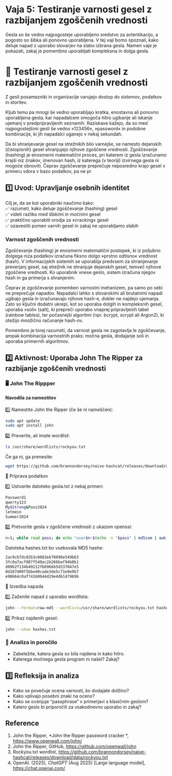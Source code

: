 # Vaja 5: Testiranje varnosti gesel z razbijanjem zgoščenih vrednosti

Gesla so še vedno najpogosteje uporabljeno sredstvo za avtentikacijo, a pogosto so šibka ali ponovno uporabljena. V tej vaji bomo spoznali, kako deluje napad z uporabo slovarjev na slabo izbrana gesla. Namen vaje je pokazati, zakaj je pomembno uporabljati kompleksna in dolga gesla.


# 🧪 Testiranje varnosti gesel z razbijanjem zgoščenih vrednosti

Z gesli posamezniki in organizacije varujejo dostop do sistemov, podatkov in storitev.

Kljub temu pa mnogi še vedno uporabljajo kratka, enostavna ali ponovno uporabljena gesla, kar napadalcem omogoča hitro ugibanje ali iskanje ujemanj v predpripravljenih seznamih. Raziskave kažejo, da so med najpogostejšimi gesli še vedno »123456«, »password« in podobne kombinacije, ki jih napadalci uganejo v nekaj sekundah.

Da bi shranjevanje gesel na strežnikih bilo varnejše, se namesto dejanskih (čistopisnih) gesel shranjujejo njihove zgoščene vrednosti. Zgoščevanje (hashing) je enosmerni matematični proces, pri katerem iz gesla izračunamo krajši niz znakov, imenovan hash, iz katerega (v teoriji) izvirnega gesla ni mogoče obnoviti. Čeprav zgoščevanje preprečuje neposredno krajo gesel v primeru vdora v bazo podatkov, pa ne pr


## 1️⃣ Uvod: Upravljanje osebnih identitet

Cilj je, da se kot uporabniki naučimo kako:  
✅ razumeti, kako deluje zgoščevanje (hashing) gesel  
✅ videti razliko med šibkimi in močnimi gesel  
✅ praktično uporabiti orodja za »cracking« gesel  
✅ ozavestiti pomen varnih gesel in zakaj ne uporabljamo slabih  

### Varnost zgoščenih vrednosti

Zgoščevanje (hashing) je enosmerni matematični postopek, ki iz poljubno dolgega niza podatkov izračuna fiksno dolgo »prstno odtisno« vrednost (hash). V informacijskih sistemih se uporablja predvsem za shranjevanje preverjanj gesel, saj strežnik ne shranjuje dejanskih gesel, temveč njihove zgoščene vrednosti. Ko uporabnik vnese geslo, sistem izračuna njegov hash in ga primerja s shranjenim.

Čeprav je zgoščevanje pomemben varnostni mehanizem, pa samo po sebi ne preprečuje napadov. Napadalci lahko s slovarskimi ali brutalnimi napadi ugibajo gesla in izračunavajo njihove hash-e, dokler ne najdejo ujemanja. Zato so ključni dodatni ukrepi, kot so uporaba dolgih in kompleksnih gesel, uporaba »soli« (salt), ki prepreči uporabo vnaprej pripravljenih tabel (rainbow tables), ter počasnejši algoritmi (npr. bcrypt, scrypt ali Argon2), ki otežijo množično računanje hash-ov.

Pomembno je torej razumeti, da varnost gesla ne zagotavlja le zgoščevanje, ampak kombinacija varnostnih praks: močna gesla, dodajanje soli in uporaba primernih algoritmov.


## 2️⃣ Aktivnost: Uporaba John The Ripper za razbijanje zgoščenih vrednosti

### 🖥️ John The Rippper

#### Navodila za namestitev

1️⃣ Namestite John the Ripper (če še ni nameščen):


```bash
sudo apt update
sudo apt install john
```

2️⃣ Preverite, ali imate wordlist:

```bash
ls /usr/share/wordlists/rockyou.txt
```

Če ga ni, ga prenesite:
```bash
wget https://github.com/brannondorsey/naive-hashcat/releases/download/data/rockyou.txt
```

🔐 Priprava podatkov

1️⃣ Ustvarite datoteko gesla.txt z nekaj primeri:
```bash
Password1
qwerty123
My$Strong&Pass2024
letmein
Summer2024
```

2️⃣ Pretvorite gesla v zgoščene vrednosti z ukazom openssl:

```bash
n=1; while read pass; do echo "user$n:$(echo -n "$pass" | md5sum | awk '{print $1}')"; n=$((n+1)); done < gesla.txt > hashes.txt
```

Datoteka hashes.txt bo vsebovala MD5 hashe:

```bash
2ac9cb7dc02b3c0083eb70898e549b63
3fc0a7acf087f549ac2b266baf94b8b1
d09b2f134b49212fb6966b5d337047e5
0d107d09f5bbe40cade3de5c71e9e9b7
e90664c0af74160644d29e4d6147969b
```

🚀 Izvedba napada

1️⃣ Zaženite napad z uporabo wordlista:
```bash
john --format=raw-md5 --wordlist=/usr/share/wordlists/rockyou.txt hashes.txt
```

2️⃣ Prikaz najdenih gesel:

```bash
john --show hashes.txt
```

### 📝 Analiza in poročilo

- Zabeležite, katera gesla so bila najdena in kako hitro.
- Katerega močnega gesla program ni našel? Zakaj?

## 3️⃣ Refleksija in analiza

- Kako se povečuje ocena varnosti, ko dodajate dolžino?
- Kako vplivajo posebni znaki na oceno?
- Kako se ocenjuje “passphrase” v primerjavi s klasičnim geslom?
- Katero geslo bi priporočili za vsakodnevno uporabo in zakaj?


## Reference


1. John the Ripper, *John the Ripper password cracker
*, https://www.openwall.com/john/
2. John the Ripper, GitHub, https://github.com/openwall/john
3. Rockyou.txt wordlist, https://github.com/brannondorsey/naive-hashcat/releases/download/data/rockyou.txt
4. OpenAI. (2025), *ChatGPT* (Aug 2025) [Large language model], https://chat.openai.com/